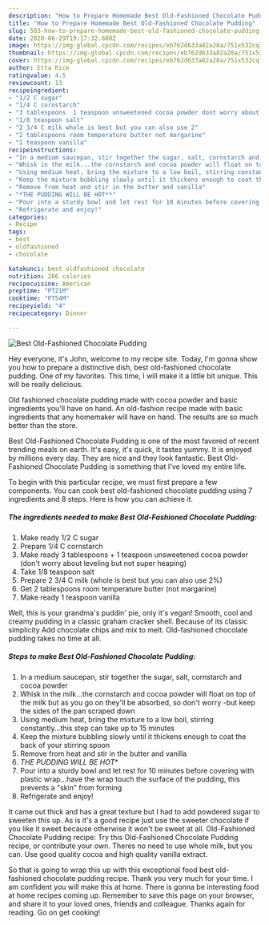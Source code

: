 ```yaml
---
description: "How to Prepare Homemade Best Old-Fashioned Chocolate Pudding"
title: "How to Prepare Homemade Best Old-Fashioned Chocolate Pudding"
slug: 503-how-to-prepare-homemade-best-old-fashioned-chocolate-pudding
date: 2020-06-29T19:17:32.600Z
image: https://img-global.cpcdn.com/recipes/eb762d633a82a28a/751x532cq70/best-old-fashioned-chocolate-pudding-recipe-main-photo.jpg
thumbnail: https://img-global.cpcdn.com/recipes/eb762d633a82a28a/751x532cq70/best-old-fashioned-chocolate-pudding-recipe-main-photo.jpg
cover: https://img-global.cpcdn.com/recipes/eb762d633a82a28a/751x532cq70/best-old-fashioned-chocolate-pudding-recipe-main-photo.jpg
author: Etta Rice
ratingvalue: 4.5
reviewcount: 13
recipeingredient:
- "1/2 C sugar"
- "1/4 C cornstarch"
- "3 tablespoons  1 teaspoon unsweetened cocoa powder dont worry about leveling but not super heaping"
- "1/8 teaspoon salt"
- "2 3/4 C milk whole is best but you can also use 2"
- "2 tablespoons room temperature butter not margarine"
- "1 teaspoon vanilla"
recipeinstructions:
- "In a medium saucepan, stir together the sugar, salt, cornstarch and cocoa powder"
- "Whisk in the milk...the cornstarch and cocoa powder will float on top of the milk but as you go on they&#39;ll be absorbed, so don&#39;t worry -but keep the sides of the pan scraped down"
- "Using medium heat, bring the mixture to a low boil, stirring constantly...this step can take up to 15 minutes"
- "Keep the mixture bubbling slowly until it thickens enough to coat the back of your stirring spoon"
- "Remove from heat and stir in the butter and vanilla"
- "*THE PUDDING WILL BE HOT**"
- "Pour into a sturdy bowl and let rest for 10 minutes before covering with plastic wrap...have the wrap touch the surface of the pudding, this prevents a &#34;skin&#34; from forming"
- "Refrigerate and enjoy!"
categories:
- Recipe
tags:
- best
- oldfashioned
- chocolate

katakunci: best oldfashioned chocolate 
nutrition: 266 calories
recipecuisine: American
preptime: "PT21M"
cooktime: "PT54M"
recipeyield: "4"
recipecategory: Dinner

---
```



![Best Old-Fashioned Chocolate Pudding](https://img-global.cpcdn.com/recipes/eb762d633a82a28a/751x532cq70/best-old-fashioned-chocolate-pudding-recipe-main-photo.jpg)

Hey everyone, it's John, welcome to my recipe site. Today, I'm gonna show you how to prepare a distinctive dish, best old-fashioned chocolate pudding. One of my favorites. This time, I will make it a little bit unique. This will be really delicious.

Old fashioned chocolate pudding made with cocoa powder and basic ingredients you&#39;ll have on hand. An old-fashion recipe made with basic ingredients that any homemaker will have on hand. The results are so much better than the store.

Best Old-Fashioned Chocolate Pudding is one of the most favored of recent trending meals on earth. It's easy, it's quick, it tastes yummy. It is enjoyed by millions every day. They are nice and they look fantastic. Best Old-Fashioned Chocolate Pudding is something that I've loved my entire life.


To begin with this particular recipe, we must first prepare a few components. You can cook best old-fashioned chocolate pudding using 7 ingredients and 8 steps. Here is how you can achieve it.

<!--inarticleads1-->

##### The ingredients needed to make Best Old-Fashioned Chocolate Pudding:

1. Make ready 1/2 C sugar
1. Prepare 1/4 C cornstarch
1. Make ready 3 tablespoons + 1 teaspoon unsweetened cocoa powder (don&#39;t worry about leveling but not super heaping)
1. Take 1/8 teaspoon salt
1. Prepare 2 3/4 C milk (whole is best but you can also use 2%)
1. Get 2 tablespoons room temperature butter (not margarine)
1. Make ready 1 teaspoon vanilla


Well, this is your grandma&#39;s puddin&#39; pie, only it&#39;s vegan! Smooth, cool and creamy pudding in a classic graham cracker shell. Because of its classic simplicity Add chocolate chips and mix to melt. Old-fashioned chocolate pudding takes no time at all. 

<!--inarticleads2-->

##### Steps to make Best Old-Fashioned Chocolate Pudding:

1. In a medium saucepan, stir together the sugar, salt, cornstarch and cocoa powder
1. Whisk in the milk...the cornstarch and cocoa powder will float on top of the milk but as you go on they&#39;ll be absorbed, so don&#39;t worry -but keep the sides of the pan scraped down
1. Using medium heat, bring the mixture to a low boil, stirring constantly...this step can take up to 15 minutes
1. Keep the mixture bubbling slowly until it thickens enough to coat the back of your stirring spoon
1. Remove from heat and stir in the butter and vanilla
1. *THE PUDDING WILL BE HOT**
1. Pour into a sturdy bowl and let rest for 10 minutes before covering with plastic wrap...have the wrap touch the surface of the pudding, this prevents a &#34;skin&#34; from forming
1. Refrigerate and enjoy!


It came out thick and has a great texture but I had to add powdered sugar to sweeten this up. As is it&#39;s a good recipe just use the sweeter chocolate if you like it sweet because otherwise it won&#39;t be sweet at all. Old-Fashioned Chocolate Pudding recipe: Try this Old-Fashioned Chocolate Pudding recipe, or contribute your own. Theres no need to use whole milk, but you can. Use good quality cocoa and high quality vanilla extract. 

So that is going to wrap this up with this exceptional food best old-fashioned chocolate pudding recipe. Thank you very much for your time. I am confident you will make this at home. There is gonna be interesting food at home recipes coming up. Remember to save this page on your browser, and share it to your loved ones, friends and colleague. Thanks again for reading. Go on get cooking!
